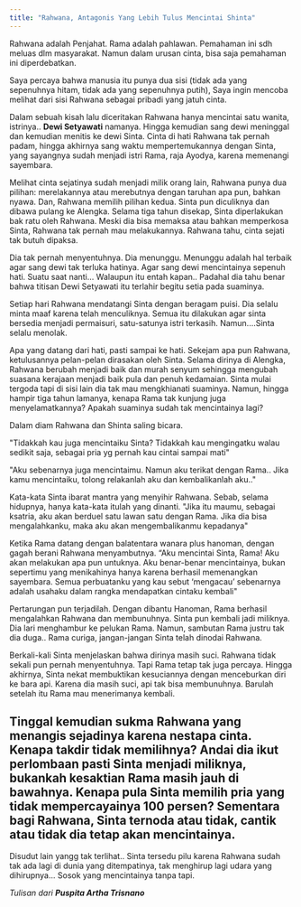 ```yaml
---
title: "Rahwana, Antagonis Yang Lebih Tulus Mencintai Shinta"
---
```

Rahwana adalah Penjahat. 
Rama adalah pahlawan. 
Pemahaman ini sdh meluas dlm masyarakat. 
Namun dalam urusan cinta, bisa saja pemahaman ini diperdebatkan. 

Saya percaya bahwa manusia itu punya dua sisi (tidak ada yang sepenuhnya hitam, tidak ada yang sepenuhnya putih), 
Saya ingin mencoba melihat dari sisi Rahwana sebagai pribadi yang jatuh cinta.  

Dalam sebuah kisah lalu diceritakan Rahwana hanya mencintai satu wanita, istrinya.. **Dewi Setyawati** namanya. 
Hingga kemudian sang dewi meninggal dan kemudian menitis ke dewi Sinta. 
Cinta di hati Rahwana tak pernah padam, hingga akhirnya sang waktu mempertemukannya dengan Sinta, yang sayangnya sudah menjadi istri Rama, raja Ayodya, karena memenangi sayembara. 

Melihat cinta sejatinya sudah menjadi milik orang lain, Rahwana punya dua pilihan: merelakannya atau merebutnya dengan taruhan apa pun, bahkan nyawa. 
Dan, Rahwana memilih pilihan kedua.
Sinta pun diculiknya dan dibawa pulang ke Alengka. Selama tiga tahun disekap, Sinta diperlakukan bak ratu oleh Rahwana. Meski dia bisa memaksa atau bahkan memperkosa Sinta, Rahwana tak pernah mau melakukannya. 
Rahwana tahu, cinta sejati tak butuh dipaksa.

Dia tak pernah menyentuhnya. 
Dia menunggu. 
Menunggu adalah hal terbaik agar sang dewi tak terluka hatinya. 
Agar sang dewi mencintainya sepenuh hati. Suatu saat nanti... Walaupun itu entah kapan..
Padahal dia tahu benar bahwa titisan Dewi Setyawati itu terlahir begitu setia pada suaminya.

Setiap hari Rahwana mendatangi Sinta dengan beragam puisi. 
Dia selalu minta maaf karena telah menculiknya. 
Semua itu dilakukan agar sinta bersedia menjadi permaisuri, satu-satunya istri terkasih. Namun....Sinta selalu menolak.

Apa yang datang dari hati, pasti sampai ke hati. Sekejam apa pun Rahwana, ketulusannya pelan-pelan dirasakan oleh Sinta. 
Selama dirinya di Alengka, Rahwana berubah menjadi baik dan murah senyum sehingga mengubah suasana kerajaan menjadi baik pula dan penuh kedamaian. 
Sinta mulai tergoda tapi di sisi lain dia tak mau mengkhianati suaminya. 
Namun, hingga hampir tiga tahun lamanya, kenapa Rama tak kunjung juga menyelamatkannya? Apakah suaminya sudah tak mencintainya lagi?

Dalam diam Rahwana dan Shinta saling bicara. 

"Tidakkah kau juga mencintaiku Sinta? Tidakkah kau mengingatku walau sedikit saja, sebagai pria yg pernah kau cintai sampai mati"

"Aku sebenarnya juga mencintaimu. Namun aku terikat dengan Rama.. Jika kamu mencintaiku, tolong relakanlah aku dan kembalikanlah aku.."

Kata-kata Sinta ibarat mantra yang menyihir Rahwana. Sebab, selama hidupnya, hanya kata-kata itulah yang dinanti. 
"Jika itu maumu, sebagai ksatria, aku akan berduel satu lawan satu dengan Rama. 
Jika dia bisa mengalahkanku, maka aku akan mengembalikanmu kepadanya"

Ketika Rama datang dengan balatentara wanara plus hanoman, dengan gagah berani Rahwana menyambutnya. 
“Aku mencintai Sinta, Rama! Aku akan melakukan apa pun untuknya. Aku benar-benar mencintainya, bukan sepertimu yang menikahinya hanya karena berhasil memenangkan sayembara. Semua perbuatanku yang kau sebut ‘mengacau’ sebenarnya adalah usahaku dalam rangka mendapatkan cintaku kembali"

Pertarungan pun terjadilah. 
Dengan dibantu Hanoman, Rama berhasil mengalahkan Rahwana dan membunuhnya. Sinta pun kembali jadi miliknya.
Dia lari menghambur ke pelukan Rama. 
Namun, sambutan Rama justru tak dia duga.. Rama curiga, jangan-jangan Sinta telah dinodai Rahwana.

Berkali-kali Sinta menjelaskan bahwa dirinya masih suci. 
Rahwana tidak sekali pun pernah menyentuhnya. Tapi Rama tetap tak juga percaya. Hingga akhirnya, Sinta nekat membuktikan kesuciannya dengan menceburkan diri ke bara api. 
Karena dia masih suci, api tak bisa membunuhnya. Barulah setelah itu Rama mau menerimanya kembali.

Tinggal kemudian sukma Rahwana yang menangis sejadinya karena nestapa cinta. Kenapa takdir tidak memilihnya? Andai dia ikut perlombaan pasti Sinta menjadi miliknya, bukankah kesaktian Rama masih jauh di bawahnya. 
Kenapa pula Sinta memilih pria yang tidak mempercayainya 100 persen? Sementara bagi Rahwana, Sinta ternoda atau tidak, cantik atau tidak dia tetap akan mencintainya.
------
Disudut lain yangg tak terlihat..  Sinta tersedu pilu karena Rahwana sudah tak ada lagi di dunia yang ditempatinya, tak menghirup lagi udara yang dihirupnya... 
Sosok yang mencintainya tanpa tapi. 

_Tulisan dari **Puspita Artha Trisnano**_

